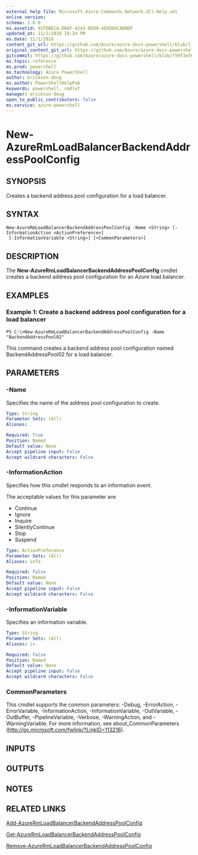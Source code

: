```yaml
---
external help file: Microsoft.Azure.Commands.Network.dll-Help.xml
online version: 
schema: 2.0.0
ms.assetid: 91FDBECA-D66F-4243-8E08-4E6D04CADBDF
updated_at: 11/1/2016 10:24 PM
ms.date: 11/1/2016
content_git_url: https://github.com/Azure/azure-docs-powershell/blob/live/azureps-cmdlets-docs/ResourceManager/AzureRM.Network/v1.0.13/New-AzureRmLoadBalancerBackendAddressPoolConfig.md
original_content_git_url: https://github.com/Azure/azure-docs-powershell/blob/live/azureps-cmdlets-docs/ResourceManager/AzureRM.Network/v1.0.13/New-AzureRmLoadBalancerBackendAddressPoolConfig.md
gitcommit: https://github.com/Azure/azure-docs-powershell/blob/f59f3ef60bc592383812213e69fd77ba950759ed/azureps-cmdlets-docs/ResourceManager/AzureRM.Network/v1.0.13/New-AzureRmLoadBalancerBackendAddressPoolConfig.md
ms.topic: reference
ms.prod: powershell
ms.technology: Azure PowerShell
author: erickson-doug
ms.author: PowerShellHelpPub
keywords: powershell, cmdlet
manager: erickson-doug
open_to_public_contributors: false
ms.service: azure-powershell
---
```


# New-AzureRmLoadBalancerBackendAddressPoolConfig

## SYNOPSIS
Creates a backend address pool configuration for a load balancer.

## SYNTAX

```
New-AzureRmLoadBalancerBackendAddressPoolConfig -Name <String> [-InformationAction <ActionPreference>]
 [-InformationVariable <String>] [<CommonParameters>]
```

## DESCRIPTION
The **New-AzureRmLoadBalancerBackendAddressPoolConfig** cmdlet creates a backend address pool configuration for an Azure load balancer.

## EXAMPLES

### Example 1: Create a backend address pool configuration for a load balancer
```
PS C:\>New-AzureRmLoadBalancerBackendAddressPoolConfig -Name "BackendAddressPool02"
```

This command creates a backend address pool configuration named BackendAddressPool02 for a load balancer.

## PARAMETERS

### -Name
Specifies the name of the address pool configuration to create.

```yaml
Type: String
Parameter Sets: (All)
Aliases: 

Required: True
Position: Named
Default value: None
Accept pipeline input: False
Accept wildcard characters: False
```

### -InformationAction
Specifies how this cmdlet responds to an information event.

The acceptable values for this parameter are:

- Continue
- Ignore
- Inquire
- SilentlyContinue
- Stop
- Suspend

```yaml
Type: ActionPreference
Parameter Sets: (All)
Aliases: infa

Required: False
Position: Named
Default value: None
Accept pipeline input: False
Accept wildcard characters: False
```

### -InformationVariable
Specifies an information variable.

```yaml
Type: String
Parameter Sets: (All)
Aliases: iv

Required: False
Position: Named
Default value: None
Accept pipeline input: False
Accept wildcard characters: False
```

### CommonParameters
This cmdlet supports the common parameters: -Debug, -ErrorAction, -ErrorVariable, -InformationAction, -InformationVariable, -OutVariable, -OutBuffer, -PipelineVariable, -Verbose, -WarningAction, and -WarningVariable. For more information, see about_CommonParameters (http://go.microsoft.com/fwlink/?LinkID=113216).

## INPUTS

## OUTPUTS

## NOTES

## RELATED LINKS

[Add-AzureRmLoadBalancerBackendAddressPoolConfig](xref:ResourceManager/AzureRM.Network/v1.0.13/Add-AzureRmLoadBalancerBackendAddressPoolConfig.md)

[Get-AzureRmLoadBalancerBackendAddressPoolConfig](xref:ResourceManager/AzureRM.Network/v1.0.13/Get-AzureRmLoadBalancerBackendAddressPoolConfig.md)

[Remove-AzureRmLoadBalancerBackendAddressPoolConfig](xref:ResourceManager/AzureRM.Network/v1.0.13/Remove-AzureRmLoadBalancerBackendAddressPoolConfig.md)


